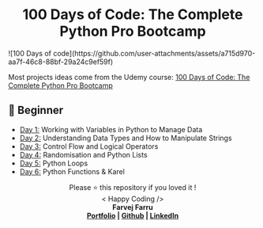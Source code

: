 <h1 align="center">100 Days of Code: The Complete Python Pro Bootcamp
</h1>
![100 Days of code](https://github.com/user-attachments/assets/a715d970-aa7f-46c8-88bf-29a24c9ef59f)

Most projects ideas come from the Udemy course: [100 Days of Code: The Complete Python Pro Bootcamp](https://www.udemy.com/course/100-days-of-code/)


## 🔰 Beginner 
- [Day 1:](https://github.com/farvejfaru/100-Days-of-Python-Code/tree/main/Day%201) Working with Variables in Python to Manage Data
- [Day 2:](https://github.com/farvejfaru/100-Days-of-Python-Code/tree/main/Day%202) Understanding Data Types and How to Manipulate Strings
- [Day 3:](https://github.com/farvejfaru/100-Days-of-Python-Code/tree/main/Day%203) Control Flow and Logical Operators
- [Day 4:](https://github.com/farvejfaru/100-Days-of-Python-Code/tree/main/Day%204) Randomisation and Python Lists
- [Day 5:](https://github.com/farvejfaru/100-Days-of-Python-Code/tree/main/Day%205) Python Loops
- [Day 6:](https://github.com/farvejfaru/100-Days-of-Python-Code/tree/main/Day%206) Python Functions & Karel



<p align="center">
Please ⭐ this repository if you loved it !
<br>
< Happy Coding />
<br>
<b>Farvej Farru<b>
<br>
<a href="https://farvejfaru.github.io/Personal-Portfolio/">Portfolio</a> | <a href="https://github.com/farvejfaru">Github</a> | <a href="https://www.linkedin.com/in/farvej-faru-69876a211/">LinkedIn</a>
</p>
